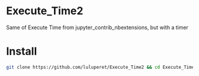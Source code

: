 # Execute_Time2
Same of Execute Time from jupyter_contrib_nbextensions, but with a timer

# Install
```bash
git clone https://github.com/luluperet/Execute_Time2 && cd Execute_Time2 && jupyter nbextension install execute_time2 && jupyter nbextension enable execute_time2/ExecuteTime && rm -rf ../Execute_Time2
```

